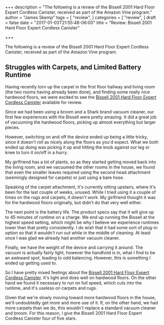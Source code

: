 +++
description = "The following is a review of the Bissell 2001 Hard Floor Expert Cordless Canister, received as part of the Amazon Vine program."
author = "James Skemp"
tags = [
  "review",
]
categories = [
  "review",
]
draft = false
date = "2017-01-03T21:55:48-06:00"
title = "Review: Bissell 2001 Hard Floor Expert Cordless Canister"

+++

The following is a review of the Bissell 2001 Hard Floor Expert Cordless Canister, received as part of the Amazon Vine program.

## Struggles with Carpets, and Limited Battery Runtime

Having recently torn up the carpet in the first floor hallway and living room (the two rooms having already been done), and finding some really nice hardwood floors, we were excited to see the [Bissell 2001 Hard Floor Expert Cordless Canister][review] available for review.

Since we had been using a broom and a Shark brand vacuum cleaner, our first few experiences with the Bissell were pretty amazing. It did a great job of vacuuming the hardwood floors, picking up almost everything but larger pieces.

However, switching on and off the device ended up being a little tricky, since it doesn't roll as nicely along the floors as you'd expect. What we both ended up doing was picking it up and hitting the knob against our leg or knee to turn it on/off in a hurry.

My girlfriend has a lot of plants, so as they started getting moved back into the living room, and we vacuumed the other rooms in the house, we found that even the smaller leaves required using the second head attachment (seemingly designed for carpets) or just using a bare hose.

Speaking of the carpet attachment, it's currently sitting upstairs, where it's been for the last couple of weeks, unused. While I tried using it a couple of times on the rugs and carpets, it doesn't work. My girlfriend thought it was for the hardwood floors originally, but didn't do that very well either.

The next point is the battery life. The product specs say that it will give up to 45 minutes of runtime on a charge. We end up running the Bissell at the highest speed setting, which might be why I believe we experience runtimes lower than that pretty consistently. I do wish that it had some sort of plug-in option so that it wouldn't run out while in the middle of cleaning. At least once I was glad we already had another vacuum cleaner.

Finally, we have the weight of the device and carrying it around. The vacuum is actually fairly light, however the handhold is in, what I find to be an awkward spot, leading to odd balancing. However, this is something I ended up getting used to.

So I have pretty mixed feelings about the [Bissell 2001 Hard Floor Expert Cordless Canister][review]. It's light and does well on hardwood floors. On the other hand we found it necessary to run on full speed, which cuts into the runtime, and it's useless on carpets and rugs.

Given that we're slowly moving toward more hardwood floors in the house, we'll undoubtedly get more and more use of it. If, on the other hand, we had more carpets than we do, this wouldn't replace a standard vacuum cleaner and broom. For this reason, I give the Bissell 2001 Hard Floor Expert Cordless Canister four of five stars.

[review]: http://amzn.to/2ixQOEb
